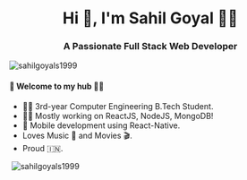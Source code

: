 <h1 align="center">Hi 👋, I'm Sahil Goyal 🙋‍♂️</h1>
<h3 align="center">A Passionate Full Stack Web Developer</h3>

<p align="left"> <img src="https://komarev.com/ghpvc/?username=sahilgoyals1999&label=Profile%20views&color=0e75b6&style=flat" alt="sahilgoyals1999" /> </p>

#### 🎍 Welcome to my hub 👨‍💻

- 👨‍🎓 3rd-year Computer Engineering B.Tech Student.
- 👨‍💻 Mostly working on ReactJS, NodeJS, MongoDB!
- 📱 Mobile development using React-Native.
- Loves Music 🎵 and Movies 🎬.
- Proud 🇮🇳.

<p>&nbsp;<img src="https://github-readme-stats.vercel.app/api?username=sahilgoyals1999&count_private=true&show_icons=true&locale=en" alt="sahilgoyals1999" /></p>
